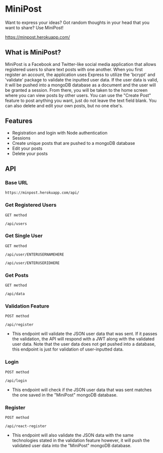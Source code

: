 ﻿# MiniPost

Want to express your ideas? Got random thoughts in your head that you want to share? Use MiniPost!

https://minpost.herokuapp.com/

## What is MiniPost?

MiniPost is a Facebook and Twitter-like social media application that allows registered users to share text posts with one another. When you first register an account, the application uses Express to utilize the 'bcrypt' and 'validate' package to validate the inputted user data. If the user data is valid, it will be pushed into a mongoDB database as a document and the user will be granted a session. From there, you will be taken to the home screen where you can view posts by other users. You can use the "Create Post" feature to post anything you want, just do not leave the text field blank. You can also delete and edit your own posts, but no one else's.

## Features

- Registration and login with Node authentication
- Sessions
- Create unique posts that are pushed to a mongoDB database
- Edit your posts
- Delete your posts

## API

### Base URL
```
https://minpost.herokuapp.com/api/
```

### Get Registered Users
```
GET method

/api/users
```
### Get Single User
```
GET method

/api/user/ENTERUSERNAMEHERE

/api/user/ENTERUSERIDHERE
```

### Get Posts
```
GET method

/api/data
```

### Validation Feature
```
POST method

/api/register
```
- This endpoint will validate the JSON user data that was sent. If it passes the validation, the API will respond with a JWT along with the validated user data. Note that the user data does not get pushed into a database, this endpoint is just for validation of user-inputted data.

### Login
```
POST method

/api/login
```
- This endpoint will check if the JSON user data that was sent matches the one saved in the "MiniPost" mongoDB database.

### Register
```
POST method

/api/react-register
```
- This endpoint will also validate the JSON data with the same technologies stated in the validation feature however, it will push the validated user data into the "MiniPost" mongoDB database.

